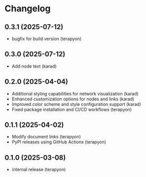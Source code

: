 # Changelog

## 0.3.1 (2025-07-12)

- bugfix for build version (terapyon)

## 0.3.0 (2025-07-12)

- Add node text (karad)

## 0.2.0 (2025-04-04)

- Additional styling capabilities for network visualization (karad)
- Enhanced customization options for nodes and links (karad)
- Improved color scheme and style configuration support (karad)
- Fixed package installation and CI/CD workflows (terapyon)

## 0.1.1 (2025-04-02)

- Modify document links (terapyon)
- PyPI releases using GitHub Actions (terapyon)

## 0.1.0 (2025-03-08)

- internal release (terapyon)
